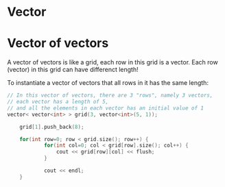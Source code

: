 # Vector

# Vector of vectors

A vector of vectors is like a grid, each row in this grid is a vector. Each row (vector) in this grid can have differenct length!

To instantiate a vector of vectors that all rows in it has the same length:

```cpp
// In this vector of vectors, there are 3 "rows", namely 3 vectors,
// each vector has a length of 5, 
// and all the elements in each vector has an initial value of 1
vector< vector<int> > grid(3, vector<int>(5, 1));

```

```cpp
	grid[1].push_back(8);

	for(int row=0; row < grid.size(); row++) {
			for(int col=0; col < grid[row].size(); col++) {
				cout << grid[row][col] << flush;
			}

			cout << endl;
	}
```
